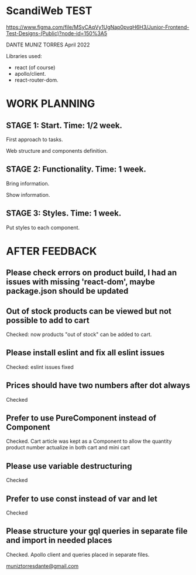# ScandiWeb TEST

https://www.figma.com/file/MSyCAqVy1UgNap0pvqH6H3/Junior-Frontend-Test-Designs-(Public)?node-id=150%3A5

DANTE MUNIZ TORRES
April 2022

Libraries used:
- react (of course)
- apollo/client.
- react-router-dom.

# WORK PLANNING 

## STAGE 1: Start. Time: 1/2 week.

First approach to tasks.

Web structure and components definition.


## STAGE 2: Functionality. Time: 1 week.

Bring information.

Show information.


## STAGE 3: Styles. Time: 1 week.

Put styles to each component.


# AFTER FEEDBACK

## Please check errors on product build, I had an issues with missing 'react-dom', maybe package.json should be updated

## Out of stock products can be viewed but not possible to add to cart
Checked: now products "out of stock" can be added to cart.

## Please install eslint and fix all eslint issues
Checked: eslint issues fixed

## Prices should have two numbers after dot always
Checked

## Prefer to use PureComponent instead of Component
Checked. Cart article was kept as a Component to allow the quantity product number actualize in both cart and mini cart

## Please use variable destructuring
Checked

## Prefer to use const instead of var and let
Checked

## Please structure your gql queries in separate file and import in needed places
Checked. Apollo client and queries placed in separate files.



muniztorresdante@gmail.com
